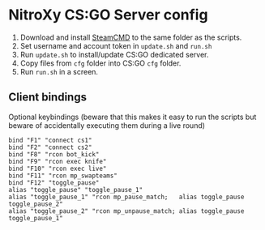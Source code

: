 NitroXy CS:GO Server config
===========================

1. Download and install [SteamCMD](https://developer.valvesoftware.com/wiki/SteamCMD) to the same folder as the scripts.
1. Set username and account token in `update.sh` and `run.sh`
1. Run `update.sh` to install/update CS:GO dedicated server.
1. Copy files from `cfg` folder into CS:GO `cfg` folder.
1. Run `run.sh` in a screen.

Client bindings
---------------

Optional keybindings (beware that this makes it easy to run the scripts but beware of accidentally executing them during a live round)

    bind "F1" "connect cs1"
    bind "F2" "connect cs2"
    bind "F8" "rcon bot_kick"
    bind "F9" "rcon exec knife"
    bind "F10" "rcon exec live"
    bind "F11" "rcon mp_swapteams"
    bind "F12" "toggle_pause"
    alias "toggle_pause" "toggle_pause_1"
    alias "toggle_pause_1" "rcon mp_pause_match;   alias toggle_pause toggle_pause_2"
    alias "toggle_pause_2" "rcon mp_unpause_match; alias toggle_pause toggle_pause_1"
